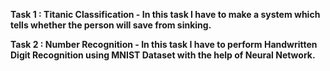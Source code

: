 **Task 1 : Titanic Classification - In this task I have to make a system which tells whether the person will save from sinking.**

**Task 2 : Number Recognition - In this task I have to perform Handwritten Digit Recognition using MNIST Dataset with the help of Neural Network.**
